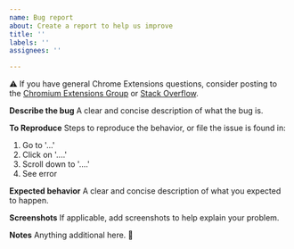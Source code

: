 ```yaml
---
name: Bug report
about: Create a report to help us improve
title: ''
labels: ''
assignees: ''

---
```


⚠️ If you have general Chrome Extensions questions, consider posting to the [Chromium Extensions Group](https://groups.google.com/a/chromium.org/forum/#!forum/chromium-extensions) or [Stack Overflow](https://stackoverflow.com/questions/tagged/google-chrome-extension).

**Describe the bug**
A clear and concise description of what the bug is.

**To Reproduce**
Steps to reproduce the behavior, or file the issue is found in:
1. Go to '...'
2. Click on '....'
3. Scroll down to '....'
4. See error

**Expected behavior**
A clear and concise description of what you expected to happen.

**Screenshots**
If applicable, add screenshots to help explain your problem.

**Notes**
Anything additional here. 🌈
